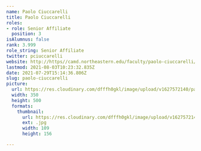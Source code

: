 ```yaml
---
name: Paolo Ciuccarelli
title: Paolo Ciuccarelli
roles:
- role: Senior Affiliate
  position: 3
isAlumnus: false
rank: 3.999
role_string: Senior Affiliate
twitter: pciuccarelli
website: http://https//camd.northeastern.edu/faculty/paolo-ciuccarelli/
lastmod: 2021-08-03T10:23:32.835Z
date: 2021-07-29T15:14:36.806Z
slug: paolo-ciuccarelli
picture:
  url: https://res.cloudinary.com/dfffh0gkl/image/upload/v1627572140/paolo_85f86e0a62.jpg
  width: 350
  height: 500
  formats:
    thumbnail:
      url: https://res.cloudinary.com/dfffh0gkl/image/upload/v1627572142/thumbnail_paolo_85f86e0a62.jpg
      ext: .jpg
      width: 109
      height: 156

---
```

